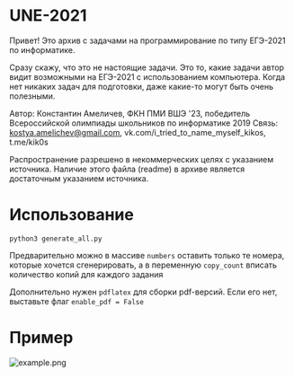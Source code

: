 # UNE-2021

Привет! Это архив с задачами на программирование по типу ЕГЭ-2021 по информатике.

Сразу скажу, что это не настоящие задачи. Это то, какие задачи автор видит возможными на ЕГЭ-2021 с использованием компьютера. Когда нет никаких задач для подготовки, даже какие-то могут быть очень полезными.

Автор: Константин Амеличев, ФКН ПМИ ВШЭ '23, победитель Всероссийской олимпиады школьников по информатике 2019
Связь: kostya.amelichev@gmail.com, vk.com/i_tried_to_name_myself_kikos, t.me/kik0s

Распространение разрешено в некоммерческих целях с указанием источника. Наличие этого файла (readme) в архиве является достаточным указанием источника.

# Использование

`python3 generate_all.py`

Предварительно можно в массиве `numbers` оставить только те номера, которые хочется сгенерировать, а в переменную `copy_count` вписать количество копий для каждого задания

Дополнительно нужен `pdflatex` для сборки pdf-версий. Если его нет, выставьте флаг `enable_pdf = False`

# Пример

![example.png]()